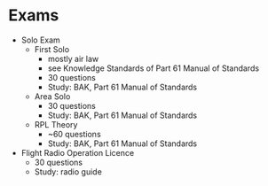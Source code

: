 # Exams

* Solo Exam
  * First Solo
    * mostly air law
    * see Knowledge Standards of Part 61 Manual of Standards
    * 30 questions
    * Study: BAK, Part 61 Manual of Standards
  * Area Solo
    * 30 questions
    * Study: BAK, Part 61 Manual of Standards
  * RPL Theory
     * ~60 questions
     * Study: BAK, Part 61 Manual of Standards
* Flight Radio Operation Licence
  * 30 questions
  * Study: radio guide
